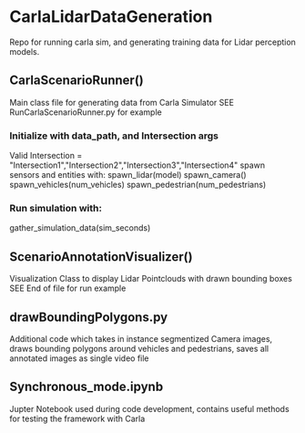 # CarlaLidarDataGeneration
Repo for running carla sim, and generating training data for Lidar perception models. 

## CarlaScenarioRunner()
Main class file for generating data from Carla Simulator
SEE RunCarlaScenarioRunner.py for example

### Initialize with data_path, and Intersection args
Valid Intersection = "Intersection1","Intersection2","Intersection3","Intersection4"
spawn sensors and entities with:
spawn_lidar(model)
spawn_camera()
spawn_vehicles(num_vehicles)
spawn_pedestrian(num_pedestrians)

### Run simulation with:
gather_simulation_data(sim_seconds)

## ScenarioAnnotationVisualizer()
Visualization Class to display Lidar Pointclouds with drawn bounding boxes
SEE End of file for run example

## drawBoundingPolygons.py
Additional code which takes in instance segmentized Camera images, draws bounding polygons around vehicles and pedestrians, saves all annotated images as single video file


## Synchronous_mode.ipynb
Jupter Notebook used during code development, contains useful methods for testing the framework with Carla
